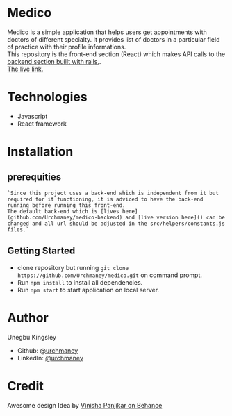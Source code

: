 # Medico
Medico is a simple application that helps users get appointments with doctors of different specialty.
It provides list of doctors in a particular field of practice with their profile informations.<br>
This repository is the front-end section (React) which makes API calls to the [backend section buillt with rails.](https://github.com/Urchmaney/medico-backend).<br>
[The live link.](https://medico-mobile.herokuapp.com/)

# Technologies
 * Javascript
 * React framework

# Installation
## prerequities
    `Since this project uses a back-end which is independent from it but required for it functioning, it is adviced to have the back-end running before running this front-end.
    The default back-end which is [lives here](github.com/Urchmaney/medico-backend) and [live version here]() can be changed and all url should be adjusted in the src/helpers/constants.js files.`
## Getting Started
  * clone repository but running `git clone https://github.com/Urchmaney/medico.git` on command prompt.
  * Run `npm install` to install all dependencies.
  * Run `npm start` to start application on local server.

# Author 
Unegbu Kingsley
* Github: [@urchmaney](https://www.github.com/Urchmaney)
* LinkedIn: [@urchmaney](https://www.linkedin.com/in/kingsley-uche-126248132/)

# Credit
 Awesome design Idea by [Vinisha Panjikar on Behance](https://www.behance.net/vinishapanjikar)
